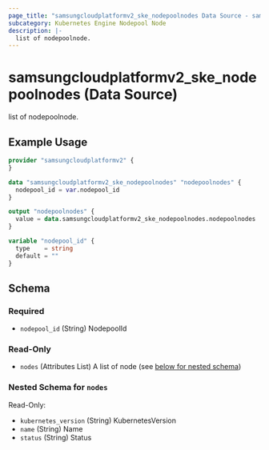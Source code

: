 ```yaml
---
page_title: "samsungcloudplatformv2_ske_nodepoolnodes Data Source - samsungcloudplatformv2"
subcategory: Kubernetes Engine Nodepool Node
description: |-
  list of nodepoolnode.
---
```


# samsungcloudplatformv2_ske_nodepoolnodes (Data Source)

list of nodepoolnode.

## Example Usage

```terraform
provider "samsungcloudplatformv2" {
}

data "samsungcloudplatformv2_ske_nodepoolnodes" "nodepoolnodes" {
  nodepool_id = var.nodepool_id
}

output "nodepoolnodes" {
  value = data.samsungcloudplatformv2_ske_nodepoolnodes.nodepoolnodes
}

variable "nodepool_id" {
  type    = string
  default = ""
}
```

<!-- schema generated by tfplugindocs -->
## Schema

### Required

- `nodepool_id` (String) NodepoolId

### Read-Only

- `nodes` (Attributes List) A list of node (see [below for nested schema](#nestedatt--nodes))

<a id="nestedatt--nodes"></a>
### Nested Schema for `nodes`

Read-Only:

- `kubernetes_version` (String) KubernetesVersion
- `name` (String) Name
- `status` (String) Status